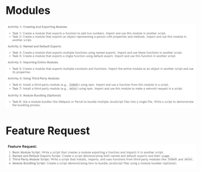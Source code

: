 # Modules

![alt text](/images/d13/d13a.png)

# Feature Request

![alt text](/images/d13/d13fr.png)

